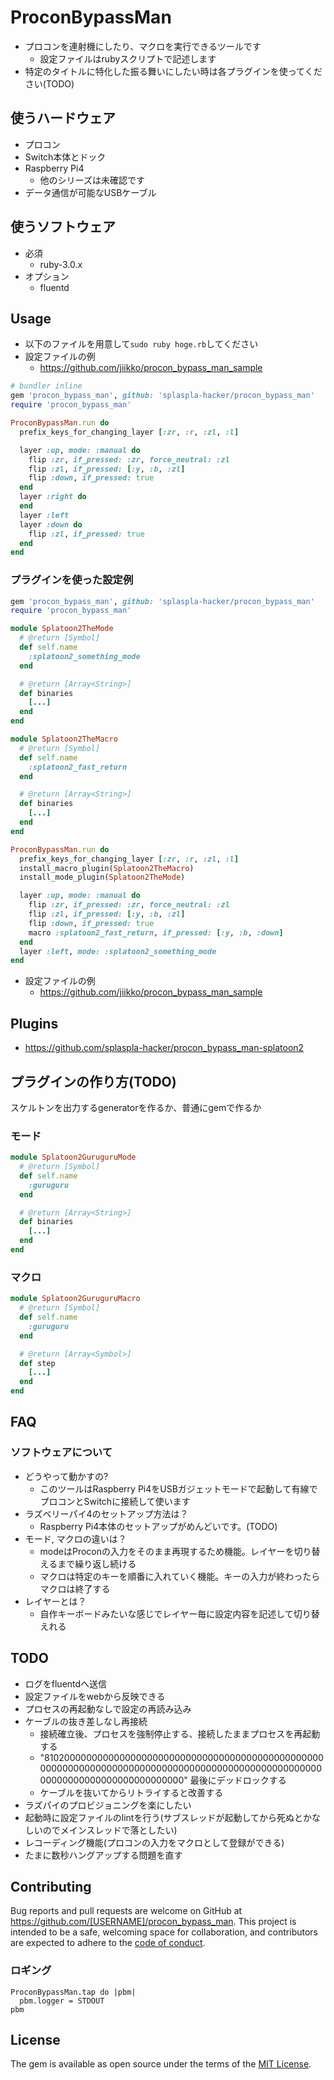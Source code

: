 # ProconBypassMan
* プロコンを連射機にしたり、マクロを実行できるツールです
    * 設定ファイルはrubyスクリプトで記述します
* 特定のタイトルに特化した振る舞いにしたい時は各プラグインを使ってください(TODO)

## 使うハードウェア
* プロコン
* Switch本体とドック
* Raspberry Pi4
    * 他のシリーズは未確認です
* データ通信が可能なUSBケーブル

## 使うソフトウェア
* 必須
  * ruby-3.0.x
* オプション
  * fluentd

## Usage
* 以下のファイルを用意して`sudo ruby hoge.rb`してください
* 設定ファイルの例
  * https://github.com/jiikko/procon_bypass_man_sample

```ruby
# bundler inline
gem 'procon_bypass_man', github: 'splaspla-hacker/procon_bypass_man'
require 'procon_bypass_man'

ProconBypassMan.run do
  prefix_keys_for_changing_layer [:zr, :r, :zl, :l]

  layer :up, mode: :manual do
    flip :zr, if_pressed: :zr, force_neutral: :zl
    flip :zl, if_pressed: [:y, :b, :zl]
    flip :down, if_pressed: true
  end
  layer :right do
  end
  layer :left
  layer :down do
    flip :zl, if_pressed: true
  end
end
```

### プラグインを使った設定例
```ruby
gem 'procon_bypass_man', github: 'splaspla-hacker/procon_bypass_man'
require 'procon_bypass_man'

module Splatoon2TheMode
  # @return [Symbol]
  def self.name
    :splatoon2_something_mode
  end

  # @return [Array<String>]
  def binaries
    [...]
  end
end

module Splatoon2TheMacro
  # @return [Symbol]
  def self.name
    :splatoon2_fast_return
  end

  # @return [Array<String>]
  def binaries
    [...]
  end
end

ProconBypassMan.run do
  prefix_keys_for_changing_layer [:zr, :r, :zl, :l]
  install_macro_plugin(Splatoon2TheMacro)
  install_mode_plugin(Splatoon2TheMode)

  layer :up, mode: :manual do
    flip :zr, if_pressed: :zr, force_neutral: :zl
    flip :zl, if_pressed: [:y, :b, :zl]
    flip :down, if_pressed: true
    macro :splatoon2_fast_return, if_pressed: [:y, :b, :down]
  end
  layer :left, mode: :splatoon2_something_mode
end
```

* 設定ファイルの例
  * https://github.com/jiikko/procon_bypass_man_sample

## Plugins
* https://github.com/splaspla-hacker/procon_bypass_man-splatoon2

## プラグインの作り方(TODO)
スケルトンを出力するgeneratorを作るか、普通にgemで作るか

### モード
```ruby
module Splatoon2GuruguruMode
  # @return [Symbol]
  def self.name
    :guruguru
  end

  # @return [Array<String>]
  def binaries
    [...]
  end
end
```

### マクロ
```ruby
module Splatoon2GuruguruMacro
  # @return [Symbol]
  def self.name
    :guruguru
  end

  # @return [Array<Symbol>]
  def step
    [...]
  end
end
```

## FAQ
### ソフトウェアについて
* どうやって動かすの?
    * このツールはRaspberry Pi4をUSBガジェットモードで起動して有線でプロコンとSwitchに接続して使います
* ラズベリーパイ4のセットアップ方法は？
    * Raspberry Pi4本体のセットアップがめんどいです。(TODO)
* モード, マクロの違いは？
    * modeはProconの入力をそのまま再現するため機能。レイヤーを切り替えるまで繰り返し続ける
    * マクロは特定のキーを順番に入れていく機能。キーの入力が終わったらマクロは終了する
* レイヤーとは？
    * 自作キーボードみたいな感じでレイヤー毎に設定内容を記述して切り替えれる

## TODO
* ログをfluentdへ送信
* 設定ファイルをwebから反映できる
* プロセスの再起動なしで設定の再読み込み
* ケーブルの抜き差しなし再接続
    * 接続確立後、プロセスを強制停止する、接続したままプロセスを再起動する
    * "81020000000000000000000000000000000000000000000000000000000000000000000000000000000000000000000000000000000000000000000000000000" 最後にデッドロックする
    * ケーブルを抜いてからリトライすると改善する
* ラズパイのプロビジョニングを楽にしたい
* 起動時に設定ファイルのlintを行う(サブスレッドが起動してから死ぬとかなしいのでメインスレッドで落としたい)
* レコーディング機能(プロコンの入力をマクロとして登録ができる)
* たまに数秒ハングアップする問題を直す

## Contributing

Bug reports and pull requests are welcome on GitHub at https://github.com/[USERNAME]/procon_bypass_man. This project is intended to be a safe, welcoming space for collaboration, and contributors are expected to adhere to the [code of conduct](https://github.com/[USERNAME]/procon_bypass_man/blob/master/CODE_OF_CONDUCT.md).

### ロギング
```
ProconBypassMan.tap do |pbm|
  pbm.logger = STDOUT
pbm
```

## License

The gem is available as open source under the terms of the [MIT License](https://opensource.org/licenses/MIT).
